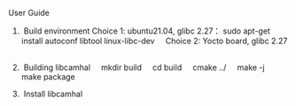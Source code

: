 User Guide
1.  Build environment
      Choice 1: ubuntu21.04, glibc 2.27：
                sudo apt-get install autoconf libtool linux-libc-dev
      Choice 2: Yocto board, glibc 2.27  

2.  Building libcamhal
      mkdir build
      cd build
      cmake ../
      make -j
      make package

3.  Install libcamhal



